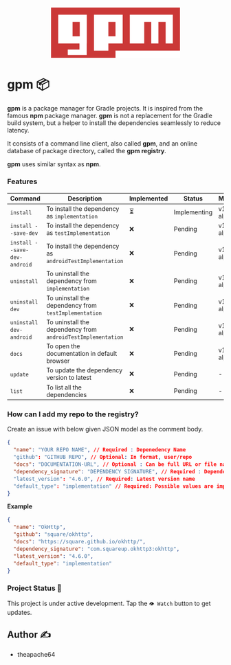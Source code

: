 <p align="center">
  <img src="extras/logo/gpm_original_logo.png" width="300">
</p>

# gpm 📦

**gpm** is a package manager for Gradle projects. It is inspired from the famous **npm** package manager.
 **gpm** is not a replacement for the Gradle build system, but a helper to install the dependencies seamlessly to reduce latency.

 It consists of a command line client, also called **gpm**, and an online database of package directory, called the **gpm registry**.

**gpm** uses similar syntax as **npm**.


### Features

| Command                      | Description                                                  | Implemented | Status  | Milestone      |
|------------------------------|--------------------------------------------------------------|-------------|---------|----------------|
| `install`                    | To install the dependency as `implementation`                | ⏳           | Implementing | v1.0.0-alpha01 |
| `install --save-dev`         | To install the dependency as `testImplementation`            | ❌           | Pending | v1.0.0-alpha01 |
| `install --save-dev-android` | To install the dependency as `androidTestImplementation`     | ❌           | Pending | v1.0.0-alpha01 |
| `uninstall`                  | To uninstall the dependency from `implementation`            | ❌           | Pending | v1.0.0-alpha01 |
| `uninstall dev`              | To uninstall the dependency from `testImplementation`        | ❌           | Pending | v1.0.0-alpha01 |
| `uninstall dev-android`      | To uninstall the dependency from `androidTestImplementation` | ❌           | Pending | v1.0.0-alpha01 |
| `docs`                       | To open the documentation in default browser                 | ❌           | Pending | v1.0.0-alpha01 |
| `update`                     | To update the dependency version to latest                   | ❌           | Pending | -              |
| `list`                       | To list all the dependencies                                 | ❌           | Pending | -              |

### How can I add my repo to the registry?

Create an issue with below given JSON model as the comment body. 

```json
{
  "name": "YOUR REPO NAME", // Required : Depenedency Name
  "github": "GITHUB REPO", // Optional: In format, user/repo 
  "docs": "DOCUMENTATION-URL", // Optional : Can be full URL or file name. For eg. "README.md",
  "dependency_signature": "DEPENDENCY SIGNATURE", // Required : Dependency signature without version name
  "latest_version": "4.6.0", // Required: Latest version name
  "default_type": "implementation" // Required: Possible values are implementation, testImplementation, androidTestImplementation
}
```

**Example**

```json
{
  "name": "OkHttp",
  "github": "square/okhttp",
  "docs": "https://square.github.io/okhttp/",
  "dependency_signature": "com.squareup.okhttp3:okhttp",
  "latest_version": "4.6.0",
  "default_type": "implementation"
}
```

### Project Status 👷

This project is under active development. Tap the `👁️ Watch` button to get updates. 


## Author ✍️
- theapache64